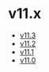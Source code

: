 # v11.x

- [v11.3](v11.3/index.md)
- [v11.2](v11.2/index.md)
- [v11.1](v11.1/index.md)
- [v11.0](v11.0/index.md)

